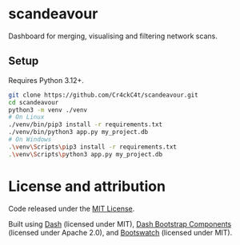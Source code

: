 # scandeavour

Dashboard for merging, visualising and filtering network scans.

## Setup

Requires Python 3.12+.

```Bash
git clone https://github.com/Cr4ckC4t/scandeavour.git
cd scandeavour
python3 -m venv ./venv
# On Linux
./venv/bin/pip3 install -r requirements.txt
./venv/bin/python3 app.py my_project.db
# On Windows
.\venv\Scripts\pip3 install -r requirements.txt
.\venv\Scripts\python3 app.py my_project.db
```

# License and attribution

Code released under the [MIT License](LICENSE).

Built using [Dash](https://github.com/plotly/dash/tree/dev) (licensed under MIT), [Dash Bootstrap Components](https://github.com/facultyai/dash-bootstrap-components) (licensed under Apache 2.0), and [Bootswatch](https://github.com/thomaspark/bootswatch) (licensed under MIT).

